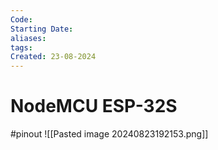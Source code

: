 ```yaml
---
Code: 
Starting Date: 
aliases: 
tags: 
Created: 23-08-2024
---
```

# NodeMCU ESP-32S

#pinout
![[Pasted image 20240823192153.png]]